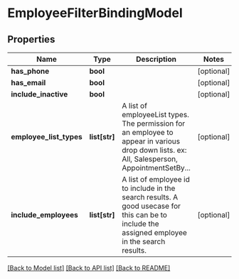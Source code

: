 # EmployeeFilterBindingModel

## Properties
Name | Type | Description | Notes
------------ | ------------- | ------------- | -------------
**has_phone** | **bool** |  | [optional] 
**has_email** | **bool** |  | [optional] 
**include_inactive** | **bool** |  | [optional] 
**employee_list_types** | **list[str]** | A list of employeeList types. The permission for an employee to appear in various drop down lists. ex: All, Salesperson, AppointmentSetBy... | [optional] 
**include_employees** | **list[str]** | A list of employee id to include in the search results. A good usecase for this can be to include the assigned employee in the search results. | [optional] 

[[Back to Model list]](../README.md#documentation-for-models) [[Back to API list]](../README.md#documentation-for-api-endpoints) [[Back to README]](../README.md)


